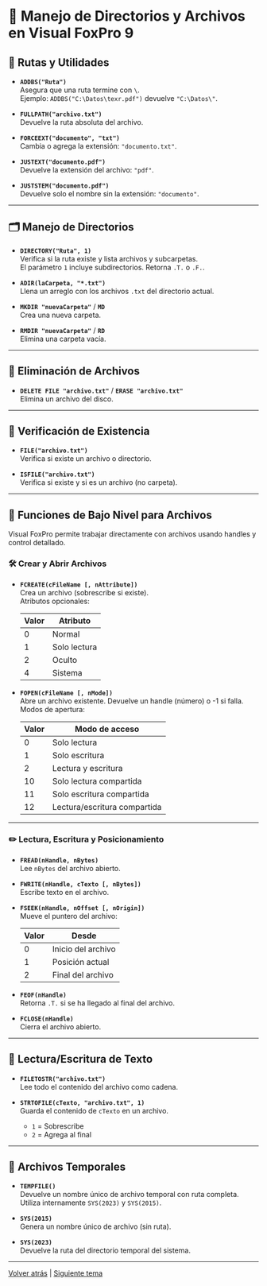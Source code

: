 # 📁 Manejo de Directorios y Archivos en Visual FoxPro 9

## 📂 Rutas y Utilidades

- **`ADDBS("Ruta")`**  
  Asegura que una ruta termine con `\`.  
  Ejemplo: `ADDBS("C:\Datos\texr.pdf")` devuelve `"C:\Datos\"`.

- **`FULLPATH("archivo.txt")`**  
  Devuelve la ruta absoluta del archivo.

- **`FORCEEXT("documento", "txt")`**  
  Cambia o agrega la extensión: `"documento.txt"`.

- **`JUSTEXT("documento.pdf")`**  
  Devuelve la extensión del archivo: `"pdf"`.

- **`JUSTSTEM("documento.pdf")`**  
  Devuelve solo el nombre sin la extensión: `"documento"`.

---

## 🗂️ Manejo de Directorios

- **`DIRECTORY("Ruta", 1)`**  
  Verifica si la ruta existe y lista archivos y subcarpetas.  
  El parámetro `1` incluye subdirectorios. Retorna `.T.` o `.F.`.

- **`ADIR(laCarpeta, "*.txt")`**  
  Llena un arreglo con los archivos `.txt` del directorio actual.

- **`MKDIR "nuevaCarpeta"`** / **`MD`**  
  Crea una nueva carpeta.

- **`RMDIR "nuevaCarpeta"`** / **`RD`**  
  Elimina una carpeta vacía.

---

## 🧹 Eliminación de Archivos

- **`DELETE FILE "archivo.txt"`** / **`ERASE "archivo.txt"`**  
  Elimina un archivo del disco.

---

## 🧪 Verificación de Existencia

- **`FILE("archivo.txt")`**  
  Verifica si existe un archivo o directorio.

- **`ISFILE("archivo.txt")`**  
  Verifica si existe y si es un archivo (no carpeta).

---

## 📄 Funciones de Bajo Nivel para Archivos

Visual FoxPro permite trabajar directamente con archivos usando handles y control detallado.

### 🛠 Crear y Abrir Archivos

- **`FCREATE(cFileName [, nAttribute])`**  
  Crea un archivo (sobrescribe si existe).  
  Atributos opcionales:

  | Valor | Atributo        |
  |-------|-----------------|
  | 0     | Normal          |
  | 1     | Solo lectura    |
  | 2     | Oculto          |
  | 4     | Sistema         |

- **`FOPEN(cFileName [, nMode])`**  
  Abre un archivo existente. Devuelve un handle (número) o -1 si falla.  
  Modos de apertura:

  | Valor | Modo de acceso              |
  |-------|-----------------------------|
  | 0     | Solo lectura                |
  | 1     | Solo escritura              |
  | 2     | Lectura y escritura         |
  | 10    | Solo lectura compartida     |
  | 11    | Solo escritura compartida   |
  | 12    | Lectura/escritura compartida|

---

### ✏️ Lectura, Escritura y Posicionamiento

- **`FREAD(nHandle, nBytes)`**  
  Lee `nBytes` del archivo abierto.

- **`FWRITE(nHandle, cTexto [, nBytes])`**  
  Escribe texto en el archivo.

- **`FSEEK(nHandle, nOffset [, nOrigin])`**  
  Mueve el puntero del archivo:

  | Valor | Desde                     |
  |-------|---------------------------|
  | 0     | Inicio del archivo        |
  | 1     | Posición actual           |
  | 2     | Final del archivo         |

- **`FEOF(nHandle)`**  
  Retorna `.T.` si se ha llegado al final del archivo.

- **`FCLOSE(nHandle)`**  
  Cierra el archivo abierto.

---

## 🧾 Lectura/Escritura de Texto

- **`FILETOSTR("archivo.txt")`**  
  Lee todo el contenido del archivo como cadena.

- **`STRTOFILE(cTexto, "archivo.txt", 1)`**  
  Guarda el contenido de `cTexto` en un archivo.  
  - `1` = Sobrescribe  
  - `2` = Agrega al final

---

## 📌 Archivos Temporales

- **`TEMPFILE()`**  
  Devuelve un nombre único de archivo temporal con ruta completa.  
  Utiliza internamente `SYS(2023)` y `SYS(2015)`.

- **`SYS(2015)`**  
  Genera un nombre único de archivo (sin ruta).

- **`SYS(2023)`**  
  Devuelve la ruta del directorio temporal del sistema.

---


[Volver atrás](./Types/Number.md) |  	[Siguiente tema](./Data/Cursors.md)